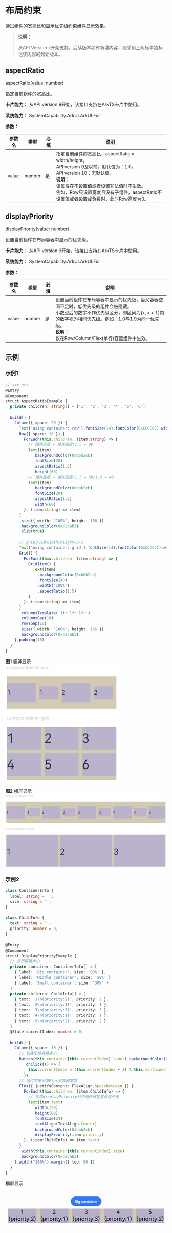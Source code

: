 # 布局约束

通过组件的宽高比和显示优先级约束组件显示效果。

>  **说明：**
>
>  从API Version 7开始支持。后续版本如有新增内容，则采用上角标单独标记该内容的起始版本。

## aspectRatio

aspectRatio(value: number)

指定当前组件的宽高比。

**卡片能力：** 从API version 9开始，该接口支持在ArkTS卡片中使用。

**系统能力：** SystemCapability.ArkUI.ArkUI.Full

**参数：** 

| 参数名 | 类型   | 必填 | 说明                                                         |
| ------ | ------ | ---- | ------------------------------------------------------------ |
| value  | number | 是   | 指定当前组件的宽高比，aspectRatio = width/height。<br/>API version 9及以前，默认值为：1.0。<br/>API version 10：无默认值。<br/>**说明：**<br/>该属性在不设置值或者设置非法值时不生效。<br/>例如，Row只设置宽度且没有子组件，aspectRatio不设置值或者设置成负数时，此时Row高度为0。 |

## displayPriority

displayPriority(value: number)

设置当前组件在布局容器中显示的优先级。

**卡片能力：** 从API version 9开始，该接口支持在ArkTS卡片中使用。

**系统能力：** SystemCapability.ArkUI.ArkUI.Full

**参数：** 

| 参数名 | 类型   | 必填 | 说明                                                         |
| ------ | ------ | ---- | ------------------------------------------------------------ |
| value  | number | 是   | 设置当前组件在布局容器中显示的优先级，当父容器空间不足时，低优先级的组件会被隐藏。<br/>小数点后的数字不作优先级区分，即区间为[x, x + 1)内的数字视为相同优先级。例如：1.0与1.9为同一优先级。<br/>**说明：** <br/>仅在Row/Column/Flex(单行)容器组件中生效。 |

## 示例

### 示例1

```ts
// xxx.ets
@Entry
@Component
struct AspectRatioExample {
  private children: string[] = ['1', '2', '3', '4', '5', '6']

  build() {
    Column({ space: 20 }) {
      Text('using container: row').fontSize(14).fontColor(0xCCCCCC).width('100%')
      Row({ space: 10 }) {
        ForEach(this.children, (item:string) => {
          // 组件宽度 = 组件高度*1.5 = 90
          Text(item)
            .backgroundColor(0xbbb2cb)
            .fontSize(20)
            .aspectRatio(1.5)
            .height(60)
          // 组件高度 = 组件宽度/1.5 = 60/1.5 = 40
          Text(item)
            .backgroundColor(0xbbb2cb)
            .fontSize(20)
            .aspectRatio(1.5)
            .width(60)
        }, (item:string) => item)
      }
      .size({ width: "100%", height: 100 })
      .backgroundColor(0xd2cab3)
      .clip(true)

      // grid子元素width/height=3/2
      Text('using container: grid').fontSize(14).fontColor(0xCCCCCC).width('100%')
      Grid() {
        ForEach(this.children, (item:string) => {
          GridItem() {
            Text(item)
              .backgroundColor(0xbbb2cb)
              .fontSize(40)
              .width('100%')
              .aspectRatio(1.5)
          }
        }, (item:string) => item)
      }
      .columnsTemplate('1fr 1fr 1fr')
      .columnsGap(10)
      .rowsGap(10)
      .size({ width: "100%", height: 165 })
      .backgroundColor(0xd2cab3)
    }.padding(10)
  }
}
```

**图1** 竖屏显示<br>
![zh-cn_image_0000001219744205](figures/zh-cn_image_0000001219744205.PNG)

**图2** 横屏显示<br>
![zh-cn_image_0000001174264382](figures/zh-cn_image_0000001174264382.PNG)

### 示例2

```ts
class ContainerInfo {
  label: string = '';
  size: string = '';
}

class ChildInfo {
  text: string = '';
  priority: number = 0;
}

@Entry
@Component
struct DisplayPriorityExample {
  // 显示容器大小
  private container: ContainerInfo[] = [
    { label: 'Big container', size: '90%' },
    { label: 'Middle container', size: '50%' },
    { label: 'Small container', size: '30%' }
  ]
  private children: ChildInfo[] = [
    { text: '1\n(priority:2)', priority: 2 },
    { text: '2\n(priority:1)', priority: 1 },
    { text: '3\n(priority:3)', priority: 3 },
    { text: '4\n(priority:1)', priority: 1 },
    { text: '5\n(priority:2)', priority: 2 }
  ]
  @State currentIndex: number = 0;

  build() {
    Column({ space: 10 }) {
      // 切换父级容器大小
      Button(this.container[this.currentIndex].label).backgroundColor(0x317aff)
        .onClick(() => {
          this.currentIndex = (this.currentIndex + 1) % this.container.length;
        })
      // 通过变量设置Flex父容器宽度
      Flex({ justifyContent: FlexAlign.SpaceBetween }) {
        ForEach(this.children, (item:ChildInfo) => {
          // 使用displayPriority给子组件绑定显示优先级
          Text(item.text)
            .width(120)
            .height(60)
            .fontSize(24)
            .textAlign(TextAlign.Center)
            .backgroundColor(0xbbb2cb)
            .displayPriority(item.priority)
        }, (item:ChildInfo) => item.text)
      }
      .width(this.container[this.currentIndex].size)
      .backgroundColor(0xd2cab3)
    }.width("100%").margin({ top: 50 })
  }
}
```

横屏显示

![zh-cn_image_0000001219662667](figures/zh-cn_image_0000001219662667.gif)
